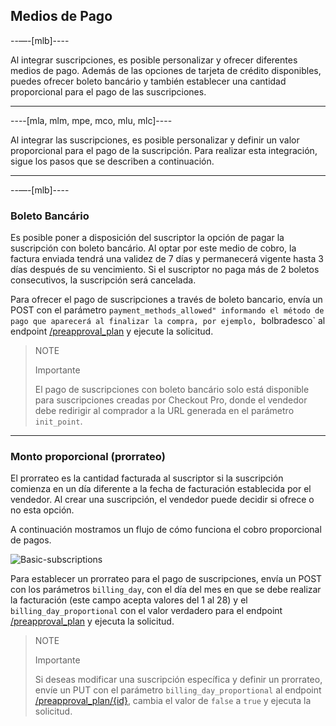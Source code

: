 ## Medios de Pago

--—-[mlb]----

Al integrar suscripciones, es posible personalizar y ofrecer diferentes medios de pago. Además de las opciones de tarjeta de crédito disponibles, puedes ofrecer boleto bancário y también establecer una cantidad proporcional para el pago de las suscripciones.

------------

----[mla, mlm, mpe, mco, mlu, mlc]----

Al integrar las suscripciones, es posible personalizar y definir un valor proporcional para el pago de la suscripción. Para realizar esta integración, sigue los pasos que se describen a continuación.

------------

--—-[mlb]----

### Boleto Bancário

Es posible poner a disposición del suscriptor la opción de pagar la suscripción con boleto bancário. Al optar por este medio de cobro, la factura enviada tendrá una validez de 7 días y permanecerá vigente hasta 3 días después de su vencimiento. Si el suscriptor no paga más de 2 boletos consecutivos, la suscripción será cancelada.

Para ofrecer el pago de suscripciones a través de boleto bancario, envía un POST con el parámetro `payment_methods_allowed" informando el método de pago que aparecerá al finalizar la compra, por ejemplo, `bolbradesco` al endpoint [/preapproval_plan](https://www.mercadopago[FAKER][URL][DOMAIN]/developers/es/reference/subscriptions/_preapproval_plan/post) y ejecute la solicitud. 


> NOTE
>
> Importante
>
> El pago de suscripciones con boleto bancário solo está disponible para suscripciones creadas por Checkout Pro, donde el vendedor debe redirigir al comprador a la URL generada en el parámetro `init_point`. 

------------


### Monto proporcional (prorrateo)

El prorrateo es la cantidad facturada al suscriptor si la suscripción comienza en un día diferente a la fecha de facturación establecida por el vendedor. Al crear una suscripción, el vendedor puede decidir si ofrece o no esta opción. 

A continuación mostramos un flujo de cómo funciona el cobro proporcional de pagos.

![Basic-subscriptions](subscriptions/linea-cobro-ES.png)


Para establecer un prorrateo para el pago de suscripciones, envía un POST con los parámetros `billing_day`, con el día del mes en que se debe realizar la facturación (este campo acepta valores del 1 al 28) y el ` billing_day_proportional` con el valor verdadero para el endpoint [/preapproval_plan](https://www.mercadopago[FAKER][URL][DOMAIN]/developers/es/reference/subscriptions/_preapproval_plan/post) y ejecuta la solicitud.


> NOTE
>
> Importante
>
> Si deseas modificar una suscripción específica y definir un prorrateo, envíe un PUT con el parámetro `billing_day_proportional` al endpoint [/preapproval_plan/{id}](https://www.mercadopago[FAKER][URL][DOMAIN]/developers/es/reference/subscriptions/_preapproval_plan_id/put), cambia el valor de `false` a `true` y ejecuta la solicitud.
